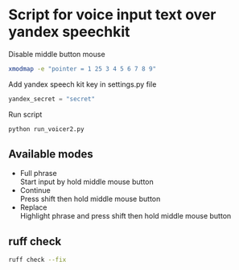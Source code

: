 # Script for voice input text over yandex speechkit

Disable middle button mouse
```bash
xmodmap -e "pointer = 1 25 3 4 5 6 7 8 9"
```

Add yandex speech kit key in settings.py file
```python
yandex_secret = "secret"
```

Run script

```bash
python run_voicer2.py
```

## Available modes
- Full phrase  
Start input by hold middle mouse button
- Continue  
Press shift then hold middle mouse button
- Replace   
Highlight phrase and press shift then hold middle mouse button




## ruff check
```bash
ruff check --fix
```